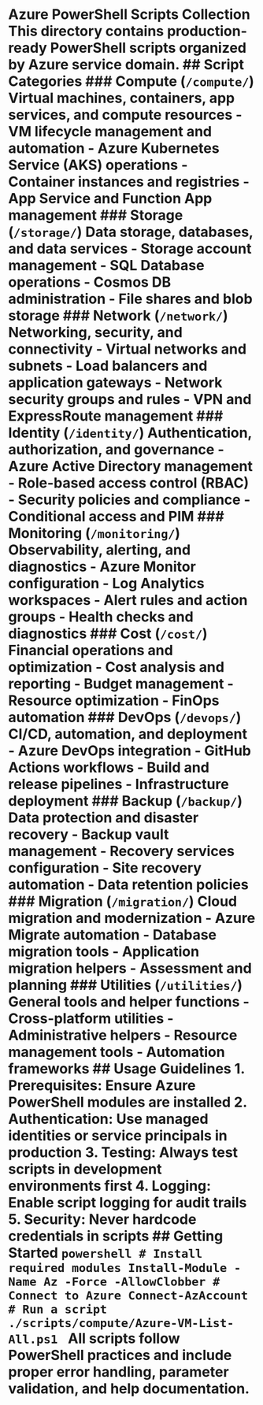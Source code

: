 # Azure PowerShell Scripts Collection This directory contains production-ready PowerShell scripts organized by Azure service domain. ## Script Categories ### **Compute** (`/compute/`) Virtual machines, containers, app services, and compute resources - VM lifecycle management and automation - Azure Kubernetes Service (AKS) operations - Container instances and registries - App Service and Function App management ### **Storage** (`/storage/`) Data storage, databases, and data services - Storage account management - SQL Database operations - Cosmos DB administration - File shares and blob storage ### **Network** (`/network/`) Networking, security, and connectivity - Virtual networks and subnets - Load balancers and application gateways - Network security groups and rules - VPN and ExpressRoute management ### **Identity** (`/identity/`) Authentication, authorization, and governance - Azure Active Directory management - Role-based access control (RBAC) - Security policies and compliance - Conditional access and PIM ### **Monitoring** (`/monitoring/`) Observability, alerting, and diagnostics - Azure Monitor configuration - Log Analytics workspaces - Alert rules and action groups - Health checks and diagnostics ### **Cost** (`/cost/`) Financial operations and optimization - Cost analysis and reporting - Budget management - Resource optimization - FinOps automation ### **DevOps** (`/devops/`) CI/CD, automation, and deployment - Azure DevOps integration - GitHub Actions workflows - Build and release pipelines - Infrastructure deployment ### **Backup** (`/backup/`) Data protection and disaster recovery - Backup vault management - Recovery services configuration - Site recovery automation - Data retention policies ### **Migration** (`/migration/`) Cloud migration and modernization - Azure Migrate automation - Database migration tools - Application migration helpers - Assessment and planning ### **Utilities** (`/utilities/`) General tools and helper functions - Cross-platform utilities - Administrative helpers - Resource management tools - Automation frameworks ## Usage Guidelines 1. **Prerequisites**: Ensure Azure PowerShell modules are installed 2. **Authentication**: Use managed identities or service principals in production 3. **Testing**: Always test scripts in development environments first 4. **Logging**: Enable script logging for audit trails 5. **Security**: Never hardcode credentials in scripts ## Getting Started ```powershell # Install required modules Install-Module -Name Az -Force -AllowClobber # Connect to Azure Connect-AzAccount # Run a script ./scripts/compute/Azure-VM-List-All.ps1 ``` All scripts follow PowerShell practices and include proper error handling, parameter validation, and help documentation.